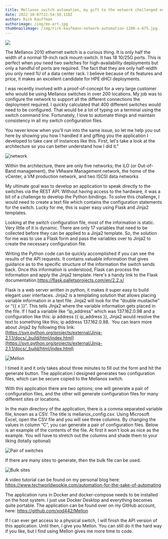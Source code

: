 ```yaml
---
title: Mellanox switch automation, my gift to the network challenged engineers
date: 2022-10-07T22:54:50.118Z
author: Rick Kauffman
authorimage: /img/me-art.jpg
thumbnailimage: /img/rick-kaufmann-network-automation-1200-x-675.jpg
---
```

![](/img/rick-kaufmann-network-automation-1200-x-675.jpg)

T﻿he Mellanox 2010 ethernet switch is a curious thing. It is only half the width of a normal 19-inch rack mount-switch. It has 18 10/25G ports. This is perfect when you need two switches for high-availability deployments but only a handful of ports are required. The fact that they are only half-width you only need 1U of  a data center rack. I believe because of its features and price, it makes an excellent candidate for HPE dHCI deployments. 

I was recently involved with a proof-of-concept for a very large customer who would be using Mellanox switches in over 200 locations. My job was to configure the network to support all the different connections the deployment required. I quickly calculated that 400 different switches would need to be configured. That would be a lot of typing on a terminal using the switch command line. Fortunately, I love to automate things and maintain consistency in all my switch configuration files.

You never know when you'll run into the same issue, so let me help you out here by showing you how I handled it and gifting you the application I developed to take care of instances like this. First, let's take a look at the architecture so you can better understand how I did it."

![](/img/network_760x435.png "network")

Within the architecture, there are only five networks; the iLO (or Out-of-Band management), the VMware Management network, the home of the vCenter, a VM production network, and two ISCSI data networks

My ultimate goal was to develop an application to speak directly to the switches via the REST API. Without having access to the hardware, it was a bit of a challenge to develop the Python bindings. To solve this challenge, I would need to create a text file which contains the configuration statements for the switch. Lucky for me, this is super easy using Flask and Jinja2 templates.  

Looking at the switch configuration file, most of the information is static. Very little of it is dynamic. There are only 17 variables that need to be collected before they can be applied to a Jinja2 template. So, the solution for me was to use a Flask form and pass the variables over to Jinja2 to create the necessary configuration file. 

Writing the Python code can be quickly accomplished if you can see the results of the API requests. It contains valuable information that gives guidance as to the specific structure of the information the switch sends back. Once this information is understood, Flask can process the information and apply the Jinja2 template. Here's a handy link to the Flask documentation.<https://flask.palletsprojects.com/en/2.2.x/>

Flask is a web server written in python, it makes it super easy to build elegant user interfaces. Jinja2 is a templating solution that allows placing variable information in a text file. Jinja2 will look for the “double mustache” or “{{ x }}”. This tells JInja2 where the variable information gets placed in the file. If I had a variable like “ip_address” which was 137.162.0.98 and a configuration like this: ip address {{ ip_address }}, Jinja2 would resolve the text to something like this; ip address 137.162.0.98.  You can learn more about Jinja2 by following this link: [](https://jinja.palletsprojects.com/en/3.1.x/)[https://svn.python.org/projects/external/Jinja-2.1.1/docs/_build/html/index.html](https://svn.python.org/projects/external/Jinja-2.1.1/docs/_build/html/index.html)

![](/img/form_597x384.png "Mellon")

I﻿ timed it and it only takes about three minutes to fill out the form and hit the generate button. The application I designed generates two configuration files, which can be secure copied to the Mellanox switch. 

With this application there are two options; one will generate a pair of configuration files, and the other will generate configuration files for many different sites or locations. 

In the main directory of the application, there is a comma separated variable file, known as a CSV. The title is mellanox_config.csv. Using Microsoft Excel, open the CSV file and you will see three columns. By changing the values in column “C”, you can generate a pair of configuration files. Below is an example of the contents of the file. At first it won't look as nice as the example. You will have to stretch out the columns and shade them to your liking (totally optional)

![](/img/pair.png "Pair of switches")

I﻿f there are many sites to generate, then the bulk file can be used.

![](/img/bulk.png "Bulk sites")

A﻿ video tutorial can be found on  my personal blog here: [](https://www.techworldwookie.com/automation-for-the-sake-of-automating/)<https://www.techworldwookie.com/automation-for-the-sake-of-automating>

The application runs in Docker and docker-compose needs to be installed on the host system. I just use Docker Desktop and everything becomes quite portable. The application can be found over on my GitHub account, here: [](https://github.com/xod442/Mellon)<https://github.com/xod442/Mellon>

If I can ever get access to a physical switch, I will finish the API version of this application. Until then, I give you Mellon. You can still do it the hard way if you like, but I find using Mellon gives me more time to code.